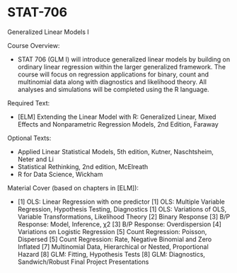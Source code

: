 # STAT-706

Generalized Linear Models I

Course Overview:
- STAT 706 (GLM I) will introduce generalized linear models by building on ordinary linear regression within the larger generalized framework. The course will focus on regression applications for binary, count and multinomial data along with diagnostics and likelihood theory. All analyses and simulations will be completed using the R language.

Required Text:
- [ELM] Extending the Linear Model with R: Generalized Linear, Mixed Effects and Nonparametric Regression Models, 2nd Edition, Faraway

Optional Texts:
- Applied Linear Statistical Models, 5th edition, Kutner, Naschtsheim, Neter and Li
- Statistical Rethinking, 2nd edition, McElreath
- R for Data Science, Wickham
   
Material Cover (based on chapters in [ELM]):

- [1] OLS: Linear Regression with one predictor [1] OLS: Multiple Variable Regression, Hypothesis Testing, Diagnostics [1] OLS: Variations of OLS, Variable Transformations, Likelihood Theory [2] Binary Response [3] B/P Response: Model, Inference, χ2 [3] B/P Response: Overdispersion [4] Variations on Logistic Regression [5] Count Regression: Poisson, Dispersed [5] Count Regression: Rate, Negative Binomial and Zero Inflated [7] Multinomial Data, Hierarchical or Nested, Proportional Hazard [8] GLM: Fitting, Hypothesis Tests [8] GLM: Diagnostics, Sandwich/Robust Final Project Presentations
